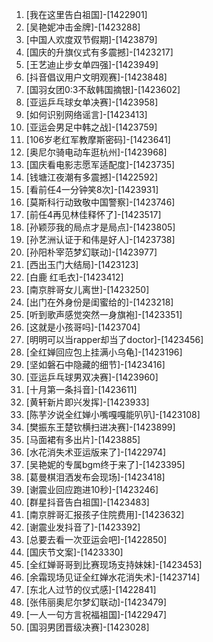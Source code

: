 
1. [我在这里告白祖国]-[1422901]
1. [吴艳妮冲击金牌]-[1423288]
1. [中国人欢度双节假期]-[1423879]
1. [国庆的升旗仪式有多震撼]-[1423217]
1. [王艺迪止步女单四强]-[1423949]
1. [抖音倡议用户文明观赛]-[1423848]
1. [国羽女团0:3不敌韩国摘银]-[1423602]
1. [亚运乒乓球女单决赛]-[1423958]
1. [如何识别网络谣言]-[1423413]
1. [亚运会男足中韩之战]-[1423759]
1. [106岁老红军教摩斯密码]-[1423641]
1. [奥尼尔骑电动车逛杭州]-[1423968]
1. [国庆看电影志愿军适配度]-[1423735]
1. [钱塘江夜潮有多震撼]-[1422592]
1. [看前任4一分钟笑8次]-[1423931]
1. [莫斯科行动致敬中国警察]-[1423746]
1. [前任4再见林佳释怀了]-[1423517]
1. [孙颖莎我的局点才是局点]-[1423805]
1. [孙艺洲认证于和伟是好人]-[1423738]
1. [孙阳朴宰范梦幻联动]-[1423977]
1. [西出玉门大结局]-[1423123]
1. [白鹿 红毛衣]-[1423412]
1. [南京胖哥女儿离世]-[1423250]
1. [出门在外身份是闺蜜给的]-[1423218]
1. [听到歌声感觉突然一身旗袍]-[1423351]
1. [这就是小孩哥吗]-[1423704]
1. [明明可以当rapper却当了doctor]-[1423456]
1. [全红婵回应包上挂满小乌龟]-[1423196]
1. [坚如磐石中隐藏的细节]-[1423416]
1. [亚运乒乓球男双决赛]-[1423960]
1. [十月第一条抖音]-[1423611]
1. [黄轩新片即兴发挥]-[1423933]
1. [陈芋汐说全红婵小嘴嘎嘎能叭叭]-[1423108]
1. [樊振东王楚钦横扫进决赛]-[1423899]
1. [马面裙有多出片]-[1423885]
1. [水花消失术亚运版来了]-[1422974]
1. [吴艳妮的专属bgm终于来了]-[1423395]
1. [葛曼棋泪洒发布会现场]-[1423418]
1. [谢震业回应跑进10秒]-[1423246]
1. [群星抖音告白祖国]-[1423483]
1. [南京胖哥汇报孩子住院费用]-[1423632]
1. [谢震业发抖音了]-[1423392]
1. [总要去看一次亚运会吧]-[1422850]
1. [国庆节文案]-[1423330]
1. [全红婵哥哥到比赛现场支持妹妹]-[1423453]
1. [余霜现场见证全红婵水花消失术]-[1423714]
1. [东北人过节的仪式感]-[1422841]
1. [张伟丽奥尼尔梦幻联动]-[1423479]
1. [一人一句方言祝福祖国]-[1422947]
1. [国羽男团晋级决赛]-[1423028]